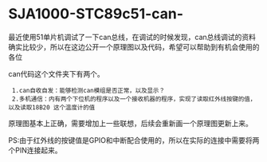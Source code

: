 # SJA1000-STC89c51-can-
最近使用51单片机调试了一下can总线，在调试的时候发现，can总线调试的资料确实比较少，所以在这边公开一个原理图以及代码，希望可以帮助到有机会使用的各位

can代码这个文件夹下有两个。

     1.can自收自发：能够检测can模组是否正常，以及显示？
     2.多机通信：内有两个下位机的程序以及一个接收机器的程序，实现了读取红外线按键的值，以及读取18B20 这个温度计的值
		
    
原理图基本上正确，需要增加上一些联想，后续会重新画一个原理图更新上来。

PS:由于红外线的按键值是GPIO和中断配合使用的，所以在实际的连接中需要将两个PIN连接起来。

